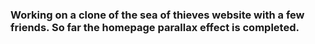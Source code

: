 ### Working on a clone of the sea of thieves website with a few friends. So far the homepage parallax effect is completed.
